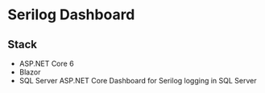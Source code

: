 # Serilog Dashboard
## Stack
- ASP.NET Core 6
- Blazor
- SQL Server
ASP.NET Core Dashboard for Serilog logging in SQL Server

